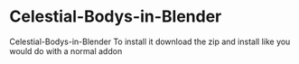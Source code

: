 # Celestial-Bodys-in-Blender
Celestial-Bodys-in-Blender
To install it download the zip and install like you would do with a normal addon
